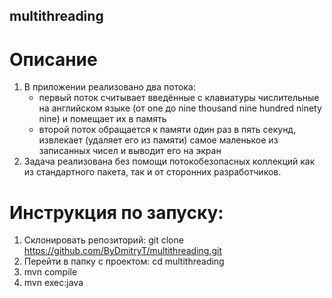 ## multithreading

# Описание
1. В приложении реализовано два потока:
    - первый поток считывает введённые с клавиатуры числительные на английском языке (от one до nine thousand nine hundred ninety nine) и помещает их в память
    - второй поток обращается к памяти один раз в пять секунд, извлекает (удаляет его из памяти) самое маленькое из записанных чисел и выводит его на экран
2. Задача реализована без помощи потокобезопасных коллекций как из стандартного пакета,
так и от сторонних разработчиков.

# Инструкция по запуску:
1. Склонировать репозиторий: git clone https://github.com/ByDmitryT/multithreading.git
2. Перейти в папку с проектом: cd multithreading
3. mvn compile
4. mvn exec:java
